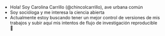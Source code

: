 - Hola! Soy Carolina Carrillo (@chincolcarrillo), ave urbana común 
- Soy socióloga y me interesa la ciencia abierta
- Actualmente estoy buscando tener un mejor control de versiones de mis trabajos y subir aquí mis intentos de flujo de investigación reproducible 🌱 


